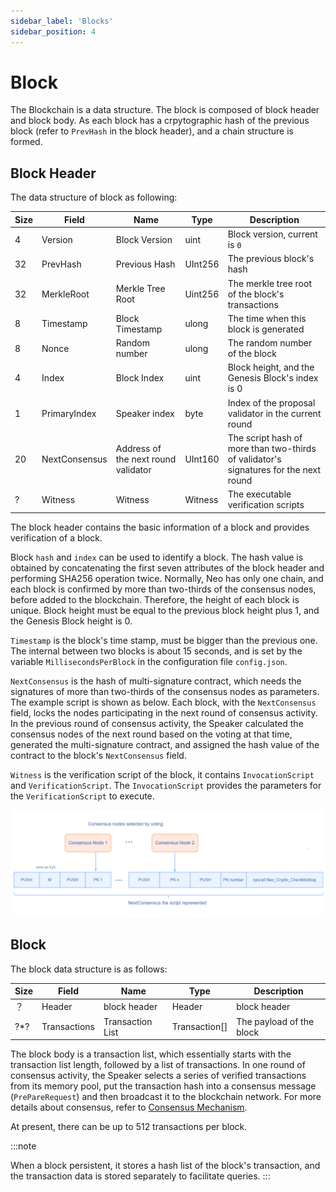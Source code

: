 ```yaml
---
sidebar_label: 'Blocks'
sidebar_position: 4
---
```


# Block

The Blockchain is a data structure. The block is composed of block header and block body. As each block has a crpytographic hash of the previous block (refer to `PrevHash` in the block header), and a chain structure is formed. 

## Block Header

The data structure of block as following:

| Size | Field         | Name                                | Type    | Description                                                  |
| ---- | ------------- | ----------------------------------- | ------- | ------------------------------------------------------------ |
| 4    | Version       | Block Version                       | uint    | Block version, current is `0`                                |
| 32   | PrevHash      | Previous Hash                       | UInt256 | The previous block's hash                                    |
| 32   | MerkleRoot    | Merkle Tree    Root                 | Uint256 | The merkle tree root of the block's transactions             |
| 8    | Timestamp     | Block Timestamp                     | ulong   | The time when this block is generated                        |
| 8    | Nonce         | Random number                       | ulong   | The random number of the block                               |
| 4    | Index         | Block Index                         | uint    | Block height, and the Genesis Block's index is 0             |
| 1    | PrimaryIndex  | Speaker index                       | byte    | Index of the proposal validator in the current round         |
| 20   | NextConsensus | Address of the next round validator | UInt160 | The script hash of more than two-thirds of validator's signatures for the next round |
| ?    | Witness       | Witness                             | Witness | The executable verification scripts                          |

The block header contains the basic information of a block and provides verification of a block. 

Block `hash` and `index` can be used to identify a block. The hash value is obtained by concatenating the first seven attributes of the block header and performing SHA256 operation twice. Normally, Neo has only one chain, and each block is confirmed by more than two-thirds of the consensus nodes, before added to the blockchain. Therefore, the height of each block is unique. Block height must be equal to the previous block height plus 1, and the Genesis Block height is 0. 

`Timestamp` is the block's time stamp, must be bigger than the previous one. The internal between two blocks is about 15 seconds, and is set by the variable `MillisecondsPerBlock` in the configuration file `config.json`.

`NextConsensus` is the hash of multi-signature contract, which needs the signatures of more than two-thirds of the consensus nodes as parameters. The example script is shown as below. Each block, with the `NextConsensus` field, locks the nodes participating in the next round of consensus activity. In the previous round of consensus activity, the Speaker calculated the consensus nodes of the next round based on the voting at that time, generated the multi-signature contract, and assigned the hash value of the contract to the block's `NextConsensus` field. 

`Witness` is the verification script of the block, it contains `InvocationScript` and `VerificationScript`. The `InvocationScript` provides the parameters for the `VerificationScript` to execute. 

![](images/blockchain/nextconsensus_script.jpg)

## Block

The block data structure is as follows:


| Size | Field        | Name             | Type          | Description              |
| ---- | ------------ | ---------------- | ------------- | ------------------------ |
| ？   | Header       | block header     | Header        | block header             |
| ?\*? | Transactions | Transaction List | Transaction[] | The payload of the block |

The block body is a transaction list, which essentially starts with the transaction list length, followed by a list of transactions. In one round of consensus activity, the Speaker selects a series of verified transactions from its memory pool, put the transaction hash into a consensus message (`PrePareRequest`) and then broadcast it to the blockchain network. For more details about consensus, refer to [Consensus Mechanism](./consensus/dbft).

At present, there can be up to 512 transactions per block.

:::note

When a block persistent, it stores a hash list of the block's transaction, and the transaction data is stored separately to facilitate queries.
:::